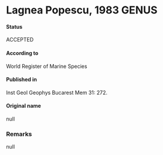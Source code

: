 Lagnea Popescu, 1983 GENUS
=======

#### Status
ACCEPTED

#### According to
World Register of Marine Species

#### Published in
Inst Geol Geophys Bucarest Mem 31: 272.

#### Original name
null

### Remarks
null